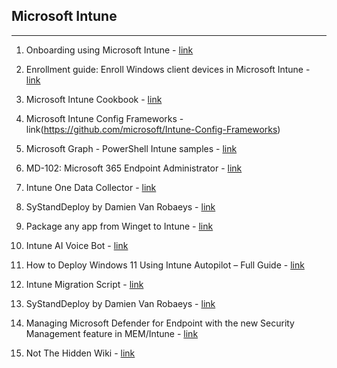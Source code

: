 ## Microsoft Intune
-----

1. Onboarding using Microsoft Intune - [link](https://learn.microsoft.com/en-us/defender-endpoint/onboarding-endpoint-manager?view=o365-worldwide)

2. Enrollment guide: Enroll Windows client devices in Microsoft Intune - [link](https://learn.microsoft.com/en-us/mem/intune/fundamentals/deployment-guide-enrollment-windows)

3. Microsoft Intune Cookbook - [link](https://github.com/PacktPublishing/Microsoft-Intune-Cookbook)

4. Microsoft Intune Config Frameworks - link(https://github.com/microsoft/Intune-Config-Frameworks) 

5. Microsoft Graph - PowerShell Intune samples - [link](https://github.com/microsoftgraph/powershell-intune-samples) 

6. MD-102: Microsoft 365 Endpoint Administrator - [link](https://github.com/MicrosoftLearning/MD-102T00-Microsoft-365-Endpoint-Administrator/tree/master)

7. Intune One Data Collector - [link](https://github.com/markstan/IntuneOneDataCollector#intune-one-data-collector)

8. SyStandDeploy by Damien Van Robaeys - [link](https://www.systanddeploy.com/) 

9. Package any app from Winget to Intune - [link](https://wintuner.app/)

10. Intune AI Voice Bot - [link](https://jannikreinhard.com/2023/04/23/intune-ai-voice-bot/) 

11. How to Deploy Windows 11 Using Intune Autopilot – Full Guide - [link](https://liam-robinson.co.uk/how-to-deploy-windows-11-using-intune-autopilot-full-guide/)

12. Intune Migration Script - [link](https://github.com/microsoft/shell-intune-samples/tree/master/macOS/Tools/Migration)

13. SyStandDeploy by Damien Van Robaeys - [link](https://www.systanddeploy.com/) 

14. Managing Microsoft Defender for Endpoint with the new Security Management feature in MEM/Intune - [link](https://jeffreyappel.nl/managing-microsoft-defender-for-endpoint-with-the-new-security-management-feature-in-mem/) 

15. Not The Hidden Wiki - [link](https://github.com/notthehiddenwiki/NTHW)
 
